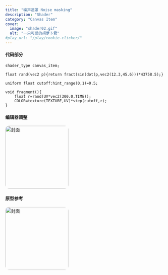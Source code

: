 ```yaml
---
title: "噪声遮罩 Noise masking"
description: "Shader"
category: "Canvas Item"
cover:
  image: "shader02.gif"
  alt: "一只可爱的胡萝卜君"
#play_url: "/play/cookie-clicker/" 
---
```

#### 代码部分
```gdscript
shader_type canvas_item;

float rand(vec2 p){return fract(sin(dot(p,vec2(12.3,45.6)))*43758.5);}

uniform float cutoff:hint_range(0,1)=0.5;

void fragment(){
    float r=rand(UV*vec2(300.0,TIME));
    COLOR=texture(TEXTURE,UV)*step(cutoff,r);
}
```

#### 编辑器调整
<img src="/showcase/shader02/editor2.jpg"
     alt="封面"
     style="width:200px;max-width:100%;height:200;border-radius:12px;">

#### 原型参考
<!-- 固定显示 480px 宽，随屏幕缩小时能自适应 -->
<img src="/showcase/shader01/normal.jpg"
     alt="封面"
     style="width:200px;max-width:100%;height:200;border-radius:12px;">